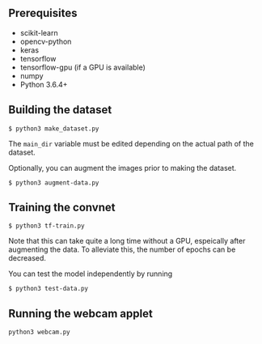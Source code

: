 ## Prerequisites
+ scikit-learn
+ opencv-python
+ keras
+ tensorflow
+ tensorflow-gpu (if a GPU is available)
+ numpy
+ Python 3.6.4+

## Building the dataset
```
$ python3 make_dataset.py
```
The `main_dir` variable must be edited depending on the actual path of the dataset.

Optionally, you can augment the images prior to making the dataset.
```
$ python3 augment-data.py
```

## Training the convnet
```
$ python3 tf-train.py
```

Note that this can take quite a long time without a GPU, espeically after augmenting the data. To alleviate this, the number of epochs can be decreased.


You can test the model independently by running
```
$ python3 test-data.py
```

## Running the webcam applet
```
python3 webcam.py
```

